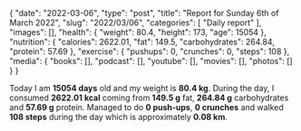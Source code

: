 {
    "date": "2022-03-06",
    "type": "post",
    "title": "Report for Sunday 6th of March 2022",
    "slug": "2022\/03\/06",
    "categories": [
        "Daily report"
    ],
    "images": [],
    "health": {
        "weight": 80.4,
        "height": 173,
        "age": 15054
    },
    "nutrition": {
        "calories": 2622.01,
        "fat": 149.5,
        "carbohydrates": 264.84,
        "protein": 57.69
    },
    "exercise": {
        "pushups": 0,
        "crunches": 0,
        "steps": 108
    },
    "media": {
        "books": [],
        "podcast": [],
        "youtube": [],
        "movies": [],
        "photos": []
    }
}

Today I am <strong>15054 days</strong> old and my weight is <strong>80.4 kg</strong>. During the day, I consumed <strong>2622.01 kcal</strong> coming from <strong>149.5 g</strong> fat, <strong>264.84 g</strong> carbohydrates and <strong>57.69 g</strong> protein. Managed to do <strong>0 push-ups</strong>, <strong>0 crunches</strong> and walked <strong>108 steps</strong> during the day which is approximately <strong>0.08 km</strong>.